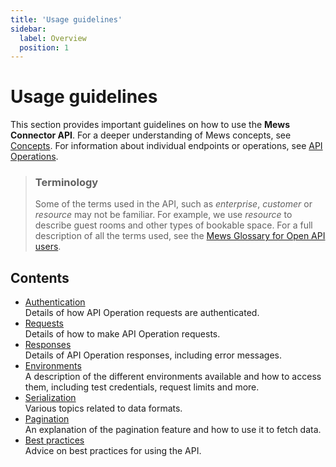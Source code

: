 ```yaml
---
title: 'Usage guidelines'
sidebar:
  label: Overview
  position: 1
---
```


# Usage guidelines

This section provides important guidelines on how to use the **Mews Connector API**. For a deeper understanding of Mews concepts, see [Concepts](../concepts/). For information about individual endpoints or operations, see [API Operations](../operations/).

> ### Terminology
>
> Some of the terms used in the API, such as _enterprise_, _customer_ or _resource_ may not be familiar.
> For example, we use _resource_ to describe guest rooms and other types of bookable space.
> For a full description of all the terms used, see the [Mews Glossary for Open API users](https://help.mews.com/s/article/Mews-Glossary-for-Open-API-users?language=en_US).

## Contents

- [Authentication](authentication)<br>Details of how API Operation requests are authenticated.
- [Requests](requests)<br>Details of how to make API Operation requests.
- [Responses](responses)<br>Details of API Operation responses, including error messages.
- [Environments](environments)<br>A description of the different environments available and how to access them, including test credentials, request limits and more.
- [Serialization](serialization)<br>Various topics related to data formats.
- [Pagination](pagination)<br>An explanation of the pagination feature and how to use it to fetch data.
- [Best practices](best-practices)<br>Advice on best practices for using the API.
